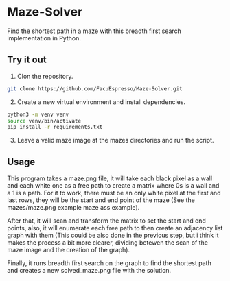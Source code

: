 # Maze-Solver

Find the shortest path in a maze with this breadth first search implementation in Python. 

## Try it out

1. Clon the repository.

```sh
git clone https://github.com/FacuEspresso/Maze-Solver.git 
```
2. Create a new virtual environment and install dependencies. 
```bash
python3 -m venv venv
source venv/bin/activate
pip install -r requirements.txt
```
3. Leave a valid maze image at the mazes directories and run the script.

## Usage

This program takes a maze.png file, it will take each black pixel as a wall and each white one as a free path to create a matrix where 0s is a wall and a 1 is a path. For it to work, there must be an only white pixel at the first and last rows, they will be the start and end point of the maze (See the mazes/maze.png example maze ass example).

After that, it will scan and transform the matrix to set the start and end points, also, it will enumerate each free path to then create an adjacency list graph with them (This could be also done in the previous step, but i think it makes the process a bit more clearer, dividing betewen the scan of the maze image and the creation of the graph).

Finally, it runs breadth first search on the graph to find the shortest path and creates a new solved_maze.png file with the solution.
